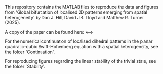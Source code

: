 This repository contains the MATLAB files to reproduce the data and figures from 'Global bifurcation of localised 2D patterns emerging from spatial heterogeneity' by Dan J. Hill, David J.B. Lloyd and Matthew R. Turner (2025).

A copy of the paper can be found here: <-->

For the numerical continuation of localised dihedral patterns in the planar quadratic-cubic Swift-Hohenberg equation with a spatial heterogeneity, see the folder 'Continuation'.

For reproducing figures regarding the linear stability of the trivial state, see the folder `Stability'.
